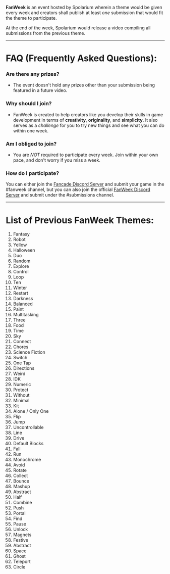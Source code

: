 **FanWeek** is an event hosted by Spolarium wherein a theme would be given every week and creators shall publish at least _one_ submission that would fit the theme to participate.

At the end of the week, Spolarium would release a video compiling all submissions from the previous theme.

***

# FAQ (Frequently Asked Questions):

### Are there any prizes?
- The event doesn't hold any prizes other than your submission being featured in a future video.
    
### Why should I join?
- FanWeek is created to help creators like you develop their skills in game development in terms of **creativity**, **originality**, and **simplicity**. It also serves as a _challenge_ for you to try new things and see what you can do within one week.

### Am I obliged to join?
- You are _NOT_ required to participate every week. Join within your own pace, and don't worry if you miss a week.

### How do I participate?
You can either join the [Fancade Discord Server](https://bit.ly/fancade) and submit your game in the #fanweek channel, but you can also join the official [FanWeek Discord Server](https://discord.gg/XRTQbZJ) and submit under the #submissions channel.


***
# List of Previous FanWeek Themes:

1. Fantasy
2. Robot
3. Yellow
4. Halloween
5. Duo
6. Random
7. Explore
8. Control
9. Loop
10. Ten
11. Winter
12. Restart
13. Darkness
14. Balanced
15. Paint
16. Multitasking
17. Three
18. Food
19. Time
20. Sky
21. Connect
22. Chores
23. Science Fiction
24. Switch
25. One Tap
26. Directions
27. Weird
28. IDK
29. Numeric
30. Protect
31. Without
32. Minimal
33. Kit
34. Alone / Only One
35. Flip
36. Jump
37. Uncontrollable
38. Line
39. Drive
40. Default Blocks
41. Fall
42. Run
43. Monochrome
44. Avoid
45. Rotate
46. Collect
47. Bounce
48. Mashup
49. Abstract
50. Half
51. Combine
52. Push
53. Portal
54. Find
55. Pause
56. Unlock
57. Magnets
58. Festive
59. Abstract
60. Space
61. Ghost
62. Teleport
63. Circle